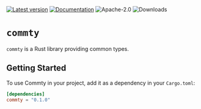 [![Latest version](https://img.shields.io/crates/v/commty.svg)](https://crates.io/crates/commty)
[![Documentation](https://docs.rs/commty/badge.svg)](https://docs.rs/commty)
![Apache-2.0](https://img.shields.io/badge/license-Apache--2.0-blue.svg)
![Downloads](https://img.shields.io/crates/d/commty)

# `commty`

`commty` is a Rust library providing common types.

## Getting Started

To use Commty in your project, add it as a dependency in your `Cargo.toml`:

```toml
[dependencies]
commty = "0.1.0"
